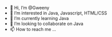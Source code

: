 - 👋 Hi, I’m @Gweeny
- 👀 I’m interested in Java, Javascript, HTML/CSS
- 🌱 I’m currently learning Java
- 💞️ I’m looking to collaborate on Java
- 📫 How to reach me ...

<!---
Gweeny/Gweeny is a ✨ special ✨ repository because its `README.md` (this file) appears on your GitHub profile.
You can click the Preview link to take a look at your changes.
--->
